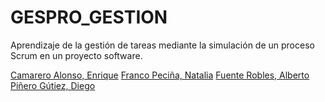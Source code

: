 # GESPRO_GESTION
Aprendizaje de la gestión de tareas mediante la simulación de un proceso Scrum en un proyecto software.

[Camarero Alonso, Enrique](https://github.com/eca1001)
[Franco Peciña, Natalia](https://github.com/natalia295)
[Fuente Robles, Alberto](https://github.com/alberto-fuente)
[Piñero Gútiez, Diego](https://github.com/dpg1002)
